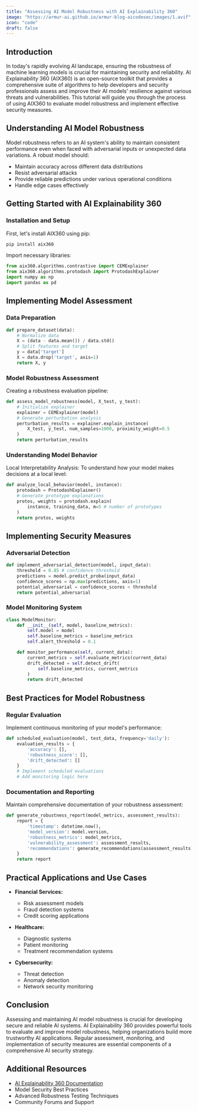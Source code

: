 ```yaml
---
title: "Assessing AI Model Robustness with AI Explainability 360"
image: "https://armur-ai.github.io/armur-blog-aicodesec/images/1.avif"
icon: "code"
draft: false
---
```


## Introduction

In today's rapidly evolving AI landscape, ensuring the robustness of machine learning models is crucial for maintaining security and reliability. AI Explainability 360 (AIX360) is an open-source toolkit that provides a comprehensive suite of algorithms to help developers and security professionals assess and improve their AI models' resilience against various threats and vulnerabilities. This tutorial will guide you through the process of using AIX360 to evaluate model robustness and implement effective security measures.

## Understanding AI Model Robustness

Model robustness refers to an AI system's ability to maintain consistent performance even when faced with adversarial inputs or unexpected data variations. A robust model should:

- Maintain accuracy across different data distributions
- Resist adversarial attacks
- Provide reliable predictions under various operational conditions
- Handle edge cases effectively

## Getting Started with AI Explainability 360

### Installation and Setup

First, let's install AIX360 using pip:

```bash
pip install aix360
```

Import necessary libraries:

```python
from aix360.algorithms.contrastive import CEMExplainer
from aix360.algorithms.protodash import ProtodashExplainer
import numpy as np
import pandas as pd
```

## Implementing Model Assessment

### Data Preparation

```python
def prepare_dataset(data):
    # Normalize data
    X = (data - data.mean()) / data.std()
    # Split features and target
    y = data['target']
    X = data.drop('target', axis=1)
    return X, y
```

### Model Robustness Assessment

Creating a robustness evaluation pipeline:

```python
def assess_model_robustness(model, X_test, y_test):
    # Initialize explainer
    explainer = CEMExplainer(model)
    # Generate perturbation analysis
    perturbation_results = explainer.explain_instance(
        X_test, y_test, num_samples=1000, proximity_weight=0.5 
    )
    return perturbation_results
```

### Understanding Model Behavior

Local Interpretability Analysis: To understand how your model makes decisions at a local level:

```python
def analyze_local_behavior(model, instance):
    protodash = ProtodashExplainer()
    # Generate prototype explanations
    protos, weights = protodash.explain(
        instance, training_data, m=5 # number of prototypes
    )
    return protos, weights
```

## Implementing Security Measures

### Adversarial Detection

```python
def implement_adversarial_detection(model, input_data):
    threshold = 0.85 # confidence threshold
    predictions = model.predict_proba(input_data)
    confidence_scores = np.max(predictions, axis=1)
    potential_adversarial = confidence_scores < threshold
    return potential_adversarial
```

### Model Monitoring System

```python
class ModelMonitor:
    def __init__(self, model, baseline_metrics):
        self.model = model
        self.baseline_metrics = baseline_metrics
        self.alert_threshold = 0.1

    def monitor_performance(self, current_data):
        current_metrics = self.evaluate_metrics(current_data)
        drift_detected = self.detect_drift(
            self.baseline_metrics, current_metrics
        )
        return drift_detected
```

## Best Practices for Model Robustness

### Regular Evaluation

Implement continuous monitoring of your model's performance:

```python
def scheduled_evaluation(model, test_data, frequency='daily'):
    evaluation_results = {
        'accuracy': [],
        'robustness_score': [],
        'drift_detected': []
    }
    # Implement scheduled evaluations
    # Add monitoring logic here
```

### Documentation and Reporting

Maintain comprehensive documentation of your robustness assessment:

```python
def generate_robustness_report(model_metrics, assessment_results):
    report = {
        'timestamp': datetime.now(),
        'model_version': model.version,
        'robustness_metrics': model_metrics,
        'vulnerability_assessment': assessment_results,
        'recommendations': generate_recommendations(assessment_results)
    }
    return report
```

## Practical Applications and Use Cases

- **Financial Services:**
  - Risk assessment models
  - Fraud detection systems
  - Credit scoring applications

- **Healthcare:**
  - Diagnostic systems
  - Patient monitoring
  - Treatment recommendation systems

- **Cybersecurity:**
  - Threat detection
  - Anomaly detection
  - Network security monitoring

## Conclusion

Assessing and maintaining AI model robustness is crucial for developing secure and reliable AI systems. AI Explainability 360 provides powerful tools to evaluate and improve model robustness, helping organizations build more trustworthy AI applications. Regular assessment, monitoring, and implementation of security measures are essential components of a comprehensive AI security strategy.

## Additional Resources

- [AI Explainability 360 Documentation](https://aix360.mybluemix.net/)
- Model Security Best Practices
- Advanced Robustness Testing Techniques
- Community Forums and Support